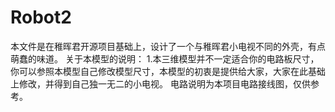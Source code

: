 # Robot2
本文件是在稚晖君开源项目基础上，设计了一个与稚晖君小电视不同的外壳，有点萌蠢的味道。 关于本模型的说明： 1.本三维模型并不一定适合你的电路板尺寸，你可以参照本模型自己修改模型尺寸，本模型的初衷是提供给大家，大家在此基础上修改，并得到自己独一无二的小电视。 
电路说明为本项目电路接线图，仅供参考。
